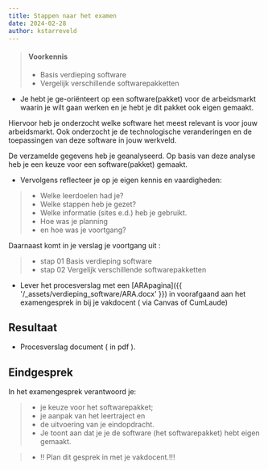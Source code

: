 ```yaml
---
title: Stappen naar het examen 
date: 2024-02-28
author: kstarreveld
---
```


> #### Voorkennis
>* Basis verdieping software
>* Vergelijk verschillende softwarepakketten 

* Je hebt je ge-oriënteert op een software(pakket) voor de arbeidsmarkt waarin je wilt gaan
werken en je hebt je dit pakket ook eigen gemaakt.

Hiervoor heb je onderzocht welke software het meest relevant is voor jouw arbeidsmarkt.
Ook onderzocht je de technologische veranderingen en de toepassingen van deze
software in jouw werkveld.

De verzamelde gegevens heb je geanalyseerd. Op basis van deze analyse heb je een keuze voor een software(pakket) gemaakt.

* Vervolgens reflecteer je op je eigen kennis en vaardigheden:
>* Welke leerdoelen had je?
>* Welke stappen heb je gezet? 
>* Welke informatie (sites e.d.) heb je gebruikt.
>* Hoe was je planning 
>* en hoe was je voortgang?

Daarnaast komt in je verslag je voortgang uit :
>* stap 01 Basis verdieping software
>* stap 02 Vergelijk verschillende softwarepakketten

* Lever het procesverslag met een [ARApagina]({{ '/_assets/verdieping_software/ARA.docx' }})
  in voorafgaand aan het examengesprek in bij je vakdocent ( via Canvas of CumLaude) 

## Resultaat
* Procesverslag document ( in pdf ).

## Eindgesprek
In het examengesprek verantwoord je:
>* je keuze voor het softwarepakket;
>* je aanpak van het leertraject en 
>* de uitvoering van je eindopdracht. 
>* Je toont aan dat je je de software (het softwarepakket) hebt eigen gemaakt.

> * !! Plan dit gesprek in met je vakdocent.!!!
